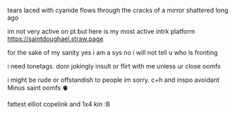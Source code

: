 tears laced with cyanide flows through the cracks of a mirror shattered long ago

im not very active on pt but here is my most active intrk platform https://saintdoughael.straw.page

for the sake of my sanity yes i am a sys no i will not tell u who is fronting

i need tonetags. donr jokingly insult or flirt with me unless ur close oomfs

i might be rude or offstandish to people im sorry. c+h and inspo avoidant Minus saint oomfs 🫀

fattest elliot copelink and 1x4 kin :B
